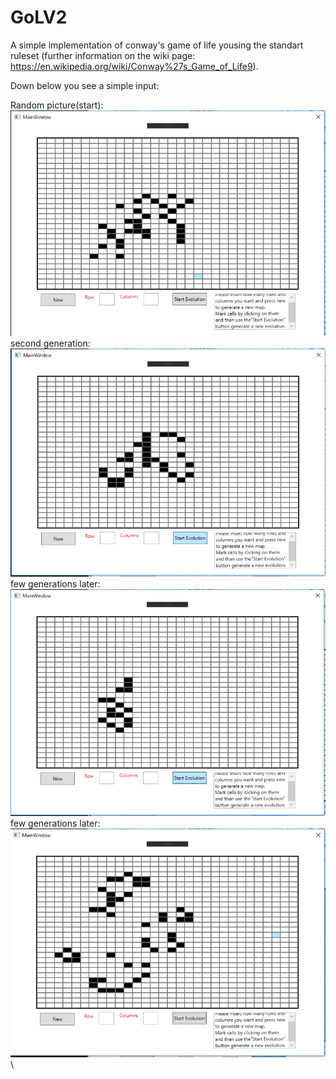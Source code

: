 # GoLV2
A simple implementation of conway's game of life yousing the standart ruleset
(further information on the wiki page: https://en.wikipedia.org/wiki/Conway%27s_Game_of_Life9).

Down below you see a simple input:

Random picture(start):
![stack Overflow](https://github.com/MartinJewski/GoLV2/blob/master/GoLV2/pic_1.png) \
second generation:
![stack Overflow](https://github.com/MartinJewski/GoLV2/blob/master/GoLV2/pic_1_evo_step2.png) \
few generations later:
![stack Overflow](https://github.com/MartinJewski/GoLV2/blob/master/GoLV2/pic_1_evo_step6.png) \
few generations later:
![stack Overflow](https://github.com/MartinJewski/GoLV2/blob/master/GoLV2/pic_1_evo_step14.png) \

